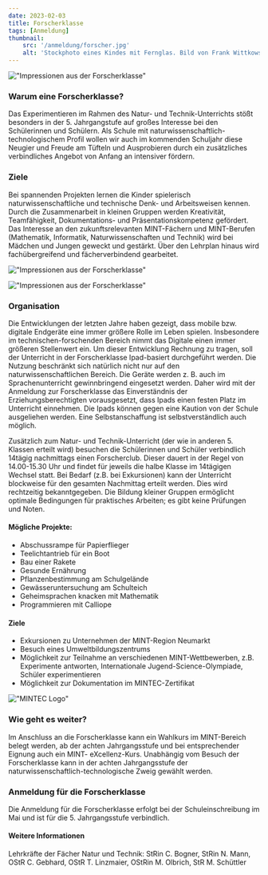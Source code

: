 ```yaml
---
date: 2023-02-03
title: Forscherklasse
tags: [Anmeldung]
thumbnail: 
    src: '/anmeldung/forscher.jpg'
    alt: 'Stockphoto eines Kindes mit Fernglas. Bild von Frank Wittkowski auf Pixabay'
---
```


!["Impressionen aus der Forscherklasse"](/images/anmeldung/Forscher_Neigung_03.jpg)

### Warum eine Forscherklasse?

Das Experimentieren im Rahmen des Natur- und Technik-Unterrichts stößt besonders in der 5. Jahrgangstufe auf großes Interesse bei den Schülerinnen und Schülern. Als Schule mit naturwissenschaftlich-technologischem Profil wollen wir auch im kommenden Schuljahr diese Neugier und Freude am Tüfteln und Ausprobieren durch ein zusätzliches verbindliches Angebot von Anfang an intensiver fördern.

### Ziele

Bei spannenden Projekten lernen die Kinder spielerisch naturwissenschaftliche und technische Denk- und Arbeitsweisen kennen. Durch die Zusammenarbeit in kleinen Gruppen werden Kreativität, Teamfähigkeit, Dokumentations- und Präsentationskompetenz gefördert. Das Interesse an den zukunftsrelevanten MINT-Fächern und MINT-Berufen (Mathematik, Informatik, Naturwissenschaften und Technik) wird bei Mädchen und Jungen geweckt und gestärkt. Über den Lehrplan hinaus wird fachübergreifend und fächerverbindend gearbeitet.

!["Impressionen aus der Forscherklasse"](/images/anmeldung/Forscher_Neigung_01.jpg)

!["Impressionen aus der Forscherklasse"](/images/anmeldung/Forscher_Neigung_02.jpg)

### Organisation

Die Entwicklungen der letzten Jahre haben gezeigt, dass mobile bzw. digitale Endgeräte eine immer größere Rolle im Leben spielen. Insbesondere im technischen-forschenden Bereich nimmt das Digitale einen immer größeren Stellenwert ein. Um dieser Entwicklung Rechnung zu tragen, soll der Unterricht in der Forscherklasse Ipad-basiert durchgeführt werden. Die Nutzung beschränkt sich natürlich nicht nur auf den naturwissenschaftlichen Bereich. Die Geräte werden z. B. auch im Sprachenunterricht gewinnbringend eingesetzt werden. Daher wird mit der Anmeldung zur Forscherklasse das Einverständnis der Erziehungsberechtigten vorausgesetzt, dass Ipads einen festen Platz im Unterricht einnehmen. Die Ipads können gegen eine Kaution von der Schule ausgeliehen werden. Eine Selbstanschaffung ist selbstverständlich auch möglich.

Zusätzlich zum Natur- und Technik-Unterricht (der wie in anderen 5. Klassen erteilt wird) besuchen die Schülerinnen und Schüler verbindlich 14tägig nachmittags einen Forscherclub. Dieser dauert in der Regel von 14.00-15.30 Uhr und findet für jeweils die halbe Klasse im 14tägigen Wechsel statt. Bei Bedarf (z.B. bei Exkursionen) kann der Unterricht blockweise für den gesamten Nachmittag erteilt werden. Dies wird rechtzeitig bekanntgegeben. Die Bildung kleiner Gruppen ermöglicht optimale Bedingungen für praktisches Arbeiten; es gibt keine Prüfungen und Noten.

#### Mögliche Projekte:
- Abschussrampe für Papierflieger
- Teelichtantrieb für ein Boot
- Bau einer Rakete
- Gesunde Ernährung
- Pflanzenbestimmung am Schulgelände
- Gewässeruntersuchung am Schulteich
- Geheimsprachen knacken mit Mathematik
- Programmieren mit Calliope

#### Ziele
- Exkursionen zu Unternehmen der MINT-Region Neumarkt
- Besuch eines Umweltbildungszentrums
- Möglichkeit zur Teilnahme an verschiedenen MINT-Wettbewerben, z.B. Experimente antworten, Internationale Jugend-Science-Olympiade, Schüler experimentieren
- Möglichkeit zur Dokumentation im MINTEC-Zertifikat

!["MINTEC Logo"](/images/anmeldung/Forscher_Neigung_02.jpg)

### Wie geht es weiter?

Im Anschluss an die Forscherklasse kann ein Wahlkurs im MINT-Bereich belegt werden, ab der achten Jahrgangsstufe und bei entsprechender Eignung auch ein MINT- eXcellenz-Kurs. Unabhängig vom Besuch der Forscherklasse kann in der achten Jahrgangsstufe der naturwissenschaftlich-technologische Zweig gewählt werden.

### Anmeldung für die Forscherklasse

Die Anmeldung für die Forscherklasse erfolgt bei der Schuleinschreibung im Mai und ist für die 5. Jahrgangsstufe verbindlich.

#### Weitere Informationen

Lehrkräfte der Fächer Natur und Technik: StRin C. Bogner, StRin N. Mann, OStR C. Gebhard, OStR T. Linzmaier, OStRin M. Olbrich, StR M. Schüttler